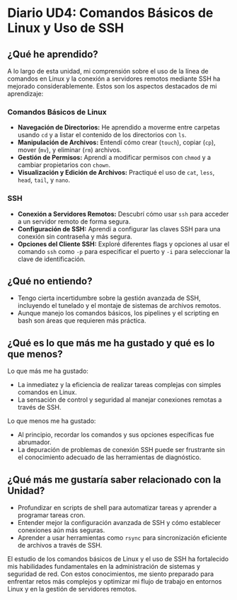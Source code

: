 # Diario UD4: Comandos Básicos de Linux y Uso de SSH

## ¿Qué he aprendido?

A lo largo de esta unidad, mi comprensión sobre el uso de la línea de comandos en Linux y la conexión a servidores remotos mediante SSH ha mejorado considerablemente. Estos son los aspectos destacados de mi aprendizaje:

### Comandos Básicos de Linux
- **Navegación de Directorios:** He aprendido a moverme entre carpetas usando `cd` y a listar el contenido de los directorios con `ls`.
- **Manipulación de Archivos:** Entendí cómo crear (`touch`), copiar (`cp`), mover (`mv`), y eliminar (`rm`) archivos.
- **Gestión de Permisos:** Aprendí a modificar permisos con `chmod` y a cambiar propietarios con `chown`.
- **Visualización y Edición de Archivos:** Practiqué el uso de `cat`, `less`, `head`, `tail`, y `nano`.

### SSH
- **Conexión a Servidores Remotos:** Descubrí cómo usar `ssh` para acceder a un servidor remoto de forma segura.
- **Configuración de SSH:** Aprendí a configurar las claves SSH para una conexión sin contraseña y más segura.
- **Opciones del Cliente SSH:** Exploré diferentes flags y opciones al usar el comando `ssh` como `-p` para especificar el puerto y `-i` para seleccionar la clave de identificación.

## ¿Qué no entiendo?
- Tengo cierta incertidumbre sobre la gestión avanzada de SSH, incluyendo el tunelado y el montaje de sistemas de archivos remotos.
- Aunque manejo los comandos básicos, los pipelines y el scripting en bash son áreas que requieren más práctica.

## ¿Qué es lo que más me ha gustado y qué es lo que menos?
Lo que más me ha gustado:
- La inmediatez y la eficiencia de realizar tareas complejas con simples comandos en Linux.
- La sensación de control y seguridad al manejar conexiones remotas a través de SSH.

Lo que menos me ha gustado:
- Al principio, recordar los comandos y sus opciones específicas fue abrumador.
- La depuración de problemas de conexión SSH puede ser frustrante sin el conocimiento adecuado de las herramientas de diagnóstico.

## ¿Qué más me gustaría saber relacionado con la Unidad?
- Profundizar en scripts de shell para automatizar tareas y aprender a programar tareas cron.
- Entender mejor la configuración avanzada de SSH y cómo establecer conexiones aún más seguras.
- Aprender a usar herramientas como `rsync` para sincronización eficiente de archivos a través de SSH.

El estudio de los comandos básicos de Linux y el uso de SSH ha fortalecido mis habilidades fundamentales en la administración de sistemas y seguridad de red. Con estos conocimientos, me siento preparado para enfrentar retos más complejos y optimizar mi flujo de trabajo en entornos Linux y en la gestión de servidores remotos.

